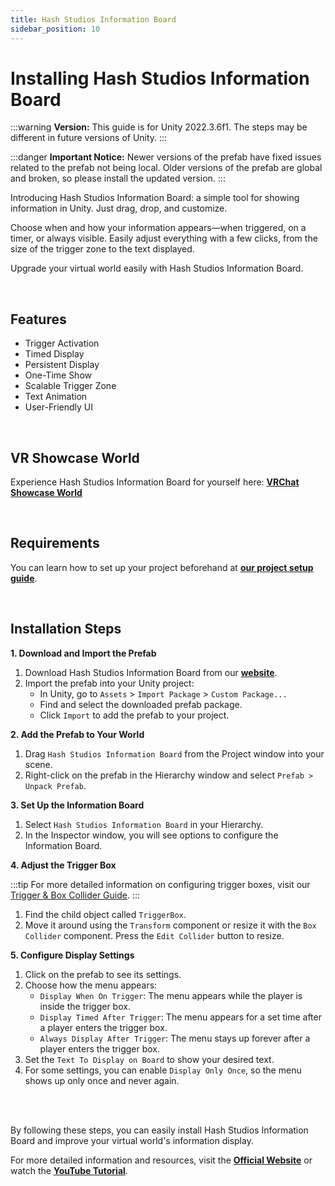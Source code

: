 ```yaml
---
title: Hash Studios Information Board
sidebar_position: 10
---
```


# Installing Hash Studios Information Board

:::warning
**Version:** This guide is for Unity 2022.3.6f1. The steps may be different in future versions of Unity.
:::

:::danger
**Important Notice:** Newer versions of the prefab have fixed issues related to the prefab not being local. Older versions of the prefab are global and broken, so please install the updated version.
:::

Introducing Hash Studios Information Board: a simple tool for showing information in Unity. Just drag, drop, and customize.

Choose when and how your information appears—when triggered, on a timer, or always visible. Easily adjust everything with a few clicks, from the size of the trigger zone to the text displayed.

Upgrade your virtual world easily with Hash Studios Information Board.

<br/>

## Features

- Trigger Activation
- Timed Display
- Persistent Display
- One-Time Show
- Scalable Trigger Zone
- Text Animation
- User-Friendly UI

<br/>

## VR Showcase World

Experience Hash Studios Information Board for yourself here: **[VRChat Showcase World](https://vrchat.com/home/world/wrld_95c278bc-7685-44cf-9c6e-4bfca3b5d97a)**

<br/>

## Requirements

You can learn how to set up your project beforehand at **[our project setup guide](/docs/general-concepts/settingupudon)**.

<br/>

## Installation Steps

**1. Download and Import the Prefab**

1. Download Hash Studios Information Board from our **[website](https://hashstudiosllc.com/hashstudiosinformationboard)**.
2. Import the prefab into your Unity project:
   - In Unity, go to `Assets` > `Import Package` > `Custom Package...`
   - Find and select the downloaded prefab package.
   - Click `Import` to add the prefab to your project.

**2. Add the Prefab to Your World**

1. Drag `Hash Studios Information Board` from the Project window into your scene.
2. Right-click on the prefab in the Hierarchy window and select `Prefab > Unpack Prefab`.

**3. Set Up the Information Board**

1. Select `Hash Studios Information Board` in your Hierarchy.
2. In the Inspector window, you will see options to configure the Information Board.

**4. Adjust the Trigger Box**

:::tip
For more detailed information on configuring trigger boxes, visit our [Trigger & Box Collider Guide](/DevelopmentDocumentation/docs/general-concepts/triggerbox/).
:::

1. Find the child object called `TriggerBox`.
2. Move it around using the `Transform` component or resize it with the `Box Collider` component. Press the `Edit Collider` button to resize.

**5. Configure Display Settings**

1. Click on the prefab to see its settings.
2. Choose how the menu appears:
   - `Display When On Trigger`: The menu appears while the player is inside the trigger box.
   - `Display Timed After Trigger`: The menu appears for a set time after a player enters the trigger box.
   - `Always Display After Trigger`: The menu stays up forever after a player enters the trigger box.
3. Set the `Text To Display on Board` to show your desired text.
4. For some settings, you can enable `Display Only Once`, so the menu shows up only once and never again.

<br/><br/>

By following these steps, you can easily install Hash Studios Information Board and improve your virtual world's information display.

For more detailed information and resources, visit the **[Official Website](https://hashstudiosllc.com/hashstudiosinformationboard)** or watch the **[YouTube Tutorial](https://youtu.be/7TkowZghnGE)**.
